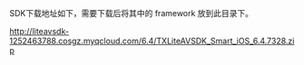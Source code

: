 SDK下载地址如下，需要下载后将其中的 framework 放到此目录下。

http://liteavsdk-1252463788.cosgz.myqcloud.com/6.4/TXLiteAVSDK_Smart_iOS_6.4.7328.zip